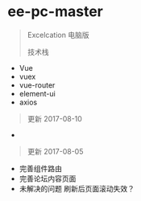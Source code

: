# ee-pc-master

> Excelcation 电脑版
>
> 技术栈
- Vue
- vuex
- vue-router
- element-ui
- axios
  
> 更新 2017-08-10
-
  
> 更新 2017-08-05
- 完善组件路由
- 完善论坛内容页面
- 未解决的问题
  刷新后页面滚动失效？
